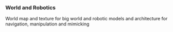 ### World and Robotics

World map and texture for big world and robotic models and architecture
for navigation, manipulation and mimicking

